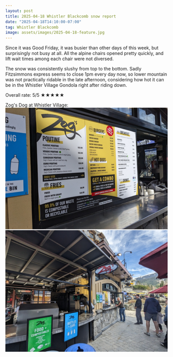 ```yaml
---
layout: post
title: 2025-04-18 Whistler Blackcomb snow report
date: "2025-04-18T14:10:00-07:00"
tag: Whistler Blackcomb
image: assets/images/2025-04-18-feature.jpg
---
```


Since it was Good Friday, it was busier than other days of this week, but surprisingly not busy at all. All the alpine chairs opened pretty quickly, and lift wait times among each chair were not diversed.

The snow was consistently slushy from top to the bottom. Sadly Fitzsimmons express seems to close 1pm every day now, so lower mountain was not practically ridable in the late afternoon, considering how hot it can be in the Whistler Village Gondola right after riding down.

Overall rate: 5/5 ★★★★★

Zog's Dog at Whistler Village:
![](/assets/images/2025-04-18-zogs-dog-at-whistler-village.jpg)
![](/assets/images/2025-04-18-zogs-dog-at-whistler-village-2.jpg)
